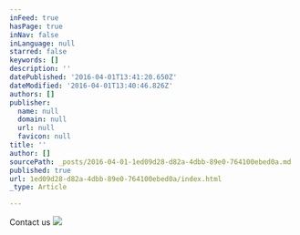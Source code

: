 ```yaml
---
inFeed: true
hasPage: true
inNav: false
inLanguage: null
starred: false
keywords: []
description: ''
datePublished: '2016-04-01T13:41:20.650Z'
dateModified: '2016-04-01T13:40:46.826Z'
authors: []
publisher:
  name: null
  domain: null
  url: null
  favicon: null
title: ''
author: []
sourcePath: _posts/2016-04-01-1ed09d28-d82a-4dbb-89e0-764100ebed0a.md
published: true
url: 1ed09d28-d82a-4dbb-89e0-764100ebed0a/index.html
_type: Article

---
```

Contact us
![](https://the-grid-user-content.s3-us-west-2.amazonaws.com/a1082ef6-341b-4179-a92e-b251b520167b.jpg)
